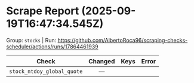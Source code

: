 # Scrape Report (2025-09-19T16:47:34.545Z)

Group: `stocks`  |  Run: https://github.com/AlbertoRoca96/scraping-checks-scheduler/actions/runs/17864461939

| Check | Changed | Keys | Error |
|---|:---:|:--|:--|
| `stock_ntdoy_global_quote` | — |  |  |
